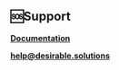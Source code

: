 <h2>🆘Support</h2>


[**Documentation**](https://desirable.solutions/data/Projects/Tesseract)

[**help@desirable.solutions**](mailto:help@desirable.solutions)
